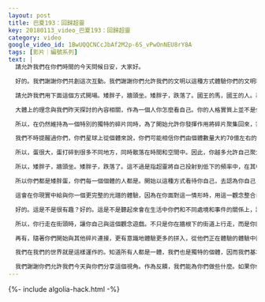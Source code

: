 ```yaml
---
layout: post
title: 巴夏193：回歸超靈
key: 20180113_video_巴夏193：回歸超靈
category: video
google_video_id: 1BwUQQCNCcJbAf2M2p-6S_vPwOnNEU8rY8A
tags: [影片｜編號系列]
text: |
  請允許我們在你們時間的今天問候日安，大家好。

  好的。我們謝謝你們共創這次互動。我們謝謝你們允許我們的文明以這種方式體驗你們的文明和允許本次傳訊。我們向你們問候父親節好，我們向你們問候夏至好。我們為你們帶來了大拼圖。

  請允許我們用下面這個方式開場。矮胖子，牆頭坐。矮胖子，跌落了。國王的馬，國王的人。再也不能把它放回了（美國盡人皆知的童謠）。但是你們能。並不能絕對清楚在你們歷史中，矮胖子是何時成為一隻蛋的。但是最初，它最初的形式實際上是個謎語，而不大是故事或者童謠。在你們語言中，這個謎語的謎底也就是指蛋。這裡只是將矮胖子謎語的謎底轉用一下。那麼它和大拼圖有什麼關係？這隻蛋，作為一個整體，從牆上摔下來，降落到低振動中，將外殼摔碎成上千個甚至更多的碎片。那就是你們。蛋是超靈，完整全體的，潛在上包括著它碎成的所有碎片。所以這會允許你作為整個蛋的碎片，與其它碎片連接，你們可以利用那種連接，利用其它碎片的知覺，允許你更多地知覺、更多地意識到作為整個蛋，達到超靈水平的認知。利用那個覺知和那個連接，在你作為碎片前行中，在你生活中更全息地支持協助你。

  大體上的理念與我們昨天探討的內容相關，作為一個人你怎麼看自己。你的人格實質上並不是你所是的全部，而是一個通靈的生命體。所以你們一直在通靈，你們一直在與你們的人格通靈。這是超靈的一個延伸，通過創造你們稱為物質心智這個結構，如我們已經講過的，是由你的信念、情感、和匯成你的行為的思維模式構成。但是這是個人為的投射，人為的結構，由你的高級心智和超靈通過他來向作為人的你來通靈，即你的人格身份。所以，你們每天都在地球上晃蕩，把自己通靈為一個生命，從更高層次把你自己投射到這個你們稱為物質現實體驗的振動聚焦頻率中。

  所以，在仍然維持為一個特別的獨特的碎片同時，為了開始允許你發揮作用將碎片聚集回來，需要思維這個蛋本身。因為如我們所說，一切事物同時存在，所以即便你在作為一個碎片而行動，整個蛋仍然存在。如果你知曉整個蛋依然存在，你可以開始認識到，在造化中永遠會有個地方，你作為一個碎片能適合整個蛋的外殼。當你還在那裡時，就在那，就在這，就在整個蛋殼上你的位置上。你越能更多地運用這個像征，不管你想以什麼方式或形式來想像。它可以是你認為一個尋常的蛋。它可以是個鴕鳥蛋，如果你覺得超靈很大。它可以是個復活節蛋，如果你認為超靈五顏六色。它可以是個虛擬的蛋，如果你覺得超靈是由外殼包裹著汁液。不論你怎樣看，都無關緊要。要點是你開始查看這個理念，即你是碎片的同時，你也在作為整個蛋體驗你自己，因為整個蛋是存在的。聚焦整個蛋現在存在，看見整個蛋這個聚焦本身，作為一個意識許可，會實際上起到磁場吸引的作用，開始把你和超靈的其他碎片連接起來，甚至和其他碎片的其他超靈連接起來。

  我們不時提醒過你們，你們星球上從個體來說，你們可能相信你們由個體數量大約70億左右的人口組成，這在任何給定時刻只代表30--50萬個超靈。所以你們有很多很多碎片行走在地球上，實際上是同一個超靈的延伸，你們是同一個蛋。同一個蛋殼的很多碎片。允許你們自己知道，字面上說，你所從延伸出來的那同一個蛋，有成千上萬的其他延伸。通過觀想和持有一個觀念、圖像和畫面，感覺到整個矮胖蛋在牆頭上，你們便允許自己進入一種狀態，會允許你感覺、覺察，更有意識地與其它碎片互動。你們可以多種方式來運作，你們會產生視圖、感覺、感受、想法和靈感。在你隨便怎樣產生以上這些反應時，你會開始知道、感覺和覺知一個事實，即有些感受、靈感、觀點、視角可能實際上來自於其它碎片的體驗。現在我提醒你們，有些碎片用你們的說法不一定與你同時，所以我們也指你看到前世、來生或者在其它維度其它文明中的碎片，因為超靈也以那些方式來延伸自己。

  所以，蛋很大，蛋打碎到很多不同地方，同時散落在時間和空間中。因此，你越多允許自己聚焦在蛋上，你就會越多開始感覺和運用這個童謠意識許可，感覺自己是牆頭上摔碎前的蛋，你現在會更強烈地從超靈的身份來認同自己。起初，你容易不時地在夢中、在想像中吸納這些，與這一觀念遊戲。甚而至於去畫一隻蛋，或者去握著一隻真蛋，使自己真的思忖、衡量宇宙蛋的觀念，你是那個整體的一個延伸，你是其中的一部分，你是其一個碎片。你越多地聚焦於這個觀點，就越能從蛋自身這個全息的角度來認為你，並不否定碎片，並不忽略碎片，並不捨棄那個觀念。你會從超靈的觀點，看到你真正所是的整體生命的更多方面，更多的碎片，更多的維度，更多的視角。其中包括高級心智的視角，包括靈魂、個體靈的視角，還有超靈的視角，而正是定義為超靈的這個東西在同時體驗著所有的碎片。你或許不會總能以超靈的完整形式獲得全息的視圖，但是你可以在生活中的任何一個特別瞬間以任何一種有關的方式來接入它，當你需要從那個視角來看時，當從那個視角來看和體驗現實對你很重要時。你越多這樣做，你越多聚焦於這個蛋的能量、整個蛋和成為全體，物質現實的觀念就會看似略微更透明一些，略微更虛幻一些，略微更偽造一些，略微更從你通靈的意識投射為一個物質存在體一些。你就會更多地認識到你通靈你的人格有一個持續和延伸。這好像你認為自己是個三棱鏡，白色的光進來分化成美麗的色譜，但你明白光譜是你的物質現實。它是通過你而投射，你創造了一個你稱為人格的通靈體。你越多地從蛋的觀點來看自己，從全息的觀點來看自己，這些就會更多地發生。當你開始把自己看作蛋、宇宙蛋，超靈蛋或與之聯想時，不管你願意以什麼形狀、形式來想像，上述這些狀況便會自然呈現。

  所以，矮胖子，牆頭坐。矮胖子，跌落了。這不過是指超靈將自己投射到低下的頻率中，在其中他能夠作為所有角度的集合體來進行自我體驗，如我們說的碎片的集合體。這樣，蛋的跌落就不必從負面的方式來看待和審視，只不過是有兩個不同反映的觀點，即陰和陽。全體觀，全部觀，一花一世界，皆無二致，只不過是成為了不同的視角。現在所有國王的馬，所有國王的人，都不能把這個矮子再放回到一起了。這即涉及到這個過程自身，你所經歷的感覺到斷開連接，感到迷失，感到你沒有與某些更宏大的東西必要地連接起來，感覺好像一個渺小的小生命在一個巨大的現實裡遊蕩。但是你們現在已經到達了一個地方，你們可以能夠讓你們實際地體驗到完整的方式來聚回碎片。因為實際上不是國王的馬，不是國王的人，需要把碎片重新放到一起，而是國王。隨著你們成為你們現實的國王和王后，隨著你們知道你們是你們所稱的物質世界的主宰，你們就會像國王和王后那樣，有那個覺察，有那個視圖，有那個視角，同時看到所有碎片如何聚合回來，將所有拼塊一個挨一個連接起來，開始從起初蛋在牆頭上更高的視角來看待一切。這樣能聽懂嗎？

  所以你們都是矮胖蛋，你們每一個個體的人都是。開始以這種方式看待你自己，去認為你自己，把你自己看成是原始的蛋，全息的蛋，整個的系統。因為即使你們在某個意義上說形成碎為蛋片的幻相，你們仍然與這個幻象連接，你們仍還在整個系統之中。你們依然是諸多整個系統中的一個整個系統，如果你們把這個蛋的觀念拔到更高、更高、更高，擴到一個更大、更大、更大的蛋的版本，一路向上乃至到宇宙萬有的蛋的版本。你可以運用這個宇宙蛋、這個蛋自身的意識許可，使你開始熟悉處於牆頭上，從高級心智的視角、從靈魂的視角、超靈的視角看待一切，而非只是從牆根碎片的角度看待一切。

  這會在你現實中給與你一個更完整的光譜的體驗，因為在你面對這一情形時，用這一觀念整合自己，在你面對任何給定的處境、給定的情形時，你通常會在意識的各層次上開發出靈活性，以能夠在那個層次中來認知那個處境和情形。這樣當某些事情發生時，你會相應自動地調整到需要的認知層次上，以從那個情形中吸取有益的正面體驗。你變得更為滑動，在你意識層次的刻度上上下滑動，不只是從物質心智的觀點看待事情，在必要時，你會自動地開始跳到高級心智，跳到靈魂層次，跳到超靈層次，甚至同時趨上奔下，上到和下到你需要的層次，以創造一幅完整的圖畫，一幅全息的圖畫，這樣你可以從不同維次間看到那些處境和情形所代表的一切究竟為何。這樣你們可以以喜好的方式，從中儘可能多地吸取。但是當發現你們那樣跳上跳下，那樣滑上滑下，不要感到驚恐。因為從全息蛋的觀點看那也是你們擴展意識的一個表狀。你們理解嘛？

  好的。這是不是很有趣？好的。這是不是聽起來會在生活中你們和不同處境和事件的關係上，讓你們有了你們相信的更多的手段？那麼就會這樣。因為知道會如此是蛋的觀點。因為蛋是坐在牆頭上的，它能看得更遠。所以知道這會是表狀之一，知道這會是從蛋和超靈的觀點看待事情的一個效應，會使你納入這個觀念，使你擁有更多更多的手段來應用這個觀念。屆時它不是成為你的第二本性，而是會成為你的第一本性，因為它就是你的本性。你是一個全息的系統，它的確就這樣存在於當下。你可以從現在就開始從中獲益，在你們星球今天這個轉變的時代，在物質現實的限制上，事情正在開始瓦解和鬆動。你們正在改變物質現實的遊戲規則，你們正在改變你們遊戲的方式，你們正在改變你們能體驗的方式。你們正在伸展到限制之外，伸展到界限之外，伸展到邊界之外。你們過去被教導，那個邊界是如此堅固，如此不可變更，如此不可改變，如此不可妥協。但是現在你們正在獲得更多的自由，更多的靈活性，更多的可變性，來搖身變化和改變你自己的視角，變成你把自己通靈成那個人格的人，因為這更代表著你上下滑動的能力。你們會開始更像高級心智那樣，更像個體靈那樣，更像超靈那樣，更像矮胖蛋那樣，來看待事情和通靈你的身份。

  所以，你行走在街頭時，讓你自己與這個觀念遊戲。不只是你在牆根下的街道上行走，而是你同時行走在牆頭上。從更高的觀點來映照你自己，左轉右轉，不管你願意走哪一條路，在牆頭上總是有一個矮胖蛋一直跟著你穿行在物質現實的迷宮中。它總是在那，你可以回頭看它，它也可以向下朝你微笑，你一直知道蛋一直在那兒。蛋一直在與你同在，你一直是整體的蛋，同時又一直是碎片。你就是自己命運、自由意志和物質體驗的國王和王后，你可以造作、匹配、滑上滑下，根據你的想像做任何你需要做的事情，最有效地對你產生作用，與你的本真、你的整合、你的激情、你的本然振動保持一致。而這些一直在那兒，因為它已然存在。

  再有，隨著你們開始與其他碎片連接，更有意識地體驗更多的拼入，從他們正在體驗的體驗中體驗拼入，你正在體驗來自你的更多的拼入，你或許發現你把自己所通靈的人格會開始在以下方式上變得些微不同。你會開始體驗一種能力，一種增強的能力，一種增強的識別他人的能力。你或許開始能從他人眼中更清晰地看事，借助他們感受事物，更迅速和心電感應式地理解他們的視角，彼此之間以非常深刻的方式獲得更深理解，使不同碎片之間的溝通以更全息的方式自動地發揮作用，以達到無需說什麼的地步。或者你們對人有深入的理解，僅僅通過互相對視一眼就可心領神會。這會使這個蛋意識許可，開始以一種方式允許在你們星球上更強烈、更深刻地真正體驗心意相通，當知道你們在看著同一隻蛋的碎片時。當你們以這種方式聚集到一起時，你們甚至開始在你的人格中展現其他碎片的軌跡，展現其他人的軌跡，學會如何更像一個團體，使你自己更能反映出這個觀念，以便能立即識別出彼此，立即開始在相近的波長上運行，知道彼此的想法和感覺，越發迅速地理解彼此的視角。你會開始從一個意義上說，不失去你的身份，開始融回到彼此中，將碎片重新聚集，把裂縫連接起來，把裂縫彌合回來，開始既作為完整的蛋來作用，同時保持你在蛋中使你獨特的視角的個別表達。

  我們在我們的世界就是這樣運作的。知道所有人都是一體，我們也是獨特的個體，因而我們基本上以同步性運作。這是我們現實的發動機，這是我們社會的發動機，我們同步地前行流動。以我們合一的全息角度為引導，而同時又知道這個同步性會允許我們在整體中充分地進行我們個體的表達。那麼，這是其中一個過程，其中一個意識許可，其中一個視角，開始以更迅速、更加速的方式把你們送上那條道路。或者如果你們願意，走在那條道路。所以，允許你們從這個蛋上獲益，因為這個蛋在此是為了你們。你們是矮胖蛋，現在你們可以尋回到牆頭，那裡是你們存在最開始之處。所以下次你們早晨起床吃早點時，琢磨那個蛋，看見你自己在金黃色的蛋黃裡，知道蛋黃在你身上。

  我們謝謝你們允許我們今天與你們分享這個視角。作為反饋，我們能為你們做些什麼。如果你們想互動可以開始了。
---
```


{%- include algolia-hack.html -%}
